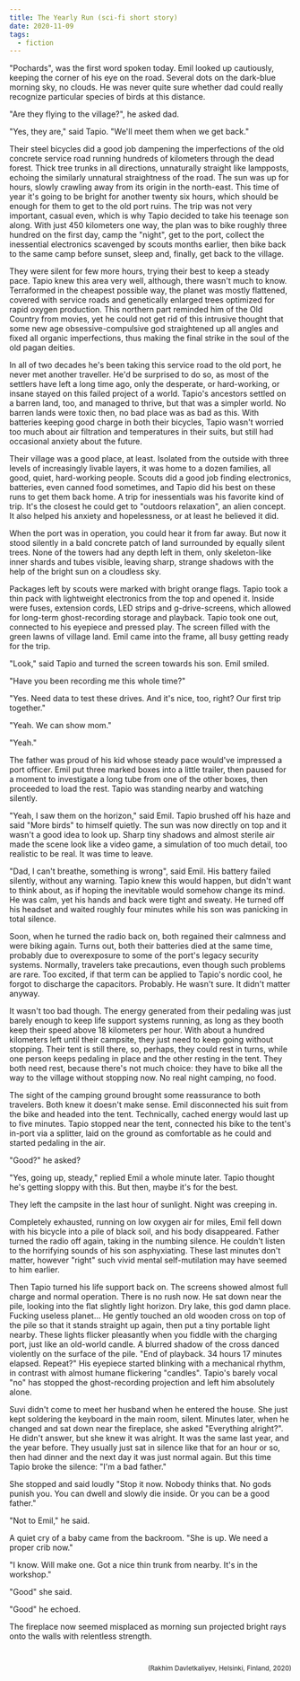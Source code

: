 ```yaml
---
title: The Yearly Run (sci-fi short story)
date: 2020-11-09
tags:
  - fiction
---
```


<style>article p {text-indent: 1.25em;}</style>

"Pochards", was the first word spoken today. Emil looked up cautiously, keeping the corner of his eye on the road. Several dots on the dark-blue morning sky, no clouds. He was never quite sure whether dad could really recognize particular species of birds at this distance.

"Are they flying to the village?", he asked dad.  

"Yes, they are," said Tapio. "We'll meet them when we get back."

Their steel bicycles did a good job dampening the imperfections of the old concrete service road running hundreds of kilometers through the dead forest. Thick tree trunks in all directions, unnaturally straight like lampposts, echoing the similarly unnatural straightness of the road. The sun was up for hours, slowly crawling away from its origin in the north-east. This time of year it's going to be bright for another twenty six hours, which should be enough for them to get to the old port ruins. The trip was not very important, casual even, which is why Tapio decided to take his teenage son along. With just 450 kilometers one way, the plan was to bike roughly three hundred on the first day, camp the "night", get to the port, collect the inessential electronics scavenged by scouts months earlier, then bike back to the same camp before sunset, sleep and, finally, get back to the village.

They were silent for few more hours, trying their best to keep a steady pace. Tapio knew this area very well, although, there wasn't much to know. Terraformed in the cheapest possible way, the planet was mostly flattened, covered with service roads and genetically enlarged trees optimized for rapid oxygen production. This northern part reminded him of the Old Country from movies, yet he could not get rid of this intrusive thought that some new age obsessive-compulsive god straightened up all angles and fixed all organic imperfections, thus making the final strike in the soul of the old pagan deities. 

In all of two decades he's been taking this service road to the old port, he never met another traveller. He'd be surprised to do so, as most of the settlers have left a long time ago, only the desperate, or hard-working, or insane stayed on this failed project of a world. Tapio's ancestors settled on a barren land, too, and managed to thrive, but that was a simpler world. No barren lands were toxic then, no bad place was as bad as this. With batteries keeping good charge in both their bicycles, Tapio wasn't worried too much about air filtration and temperatures in their suits, but still had occasional anxiety about the future. 

Their village was a good place, at least. Isolated from the outside with three levels of increasingly livable layers, it was home to a dozen families, all good, quiet, hard-working people. Scouts did a good job finding electronics, batteries, even canned food sometimes, and Tapio did his best on these runs to get them back home. A trip for inessentials was his favorite kind of trip. It's the closest he could get to "outdoors relaxation", an alien concept. It also helped his anxiety and hopelessness, or at least he believed it did.

When the port was in operation, you could hear it from far away. But now it stood silently in a bald concrete patch of land surrounded by equally silent trees. None of the towers had any depth left in them, only skeleton-like inner shards and tubes visible, leaving sharp, strange shadows with the help of the bright sun on a cloudless sky. 

Packages left by scouts were marked with bright orange flags. Tapio took a thin pack with lightweight electronics from the top and opened it. Inside were fuses, extension cords, LED strips and g-drive-screens, which allowed for long-term ghost-recording storage and playback. Tapio took one out, connected to his eyepiece and pressed play. The screen filled with the green lawns of village land. Emil came into the frame, all busy getting ready for the trip. 

"Look," said Tapio and turned the screen towards his son. Emil smiled.  

"Have you been recording me this whole time?"  

"Yes. Need data to test these drives. And it's nice, too, right? Our first trip together."  

"Yeah. We can show mom."  

"Yeah."

The father was proud of his kid whose steady pace would've impressed a port officer. Emil put three marked boxes into a little trailer, then paused for a moment to investigate a long tube from one of the other boxes, then proceeded to load the rest. Tapio was standing nearby and watching silently.

"Yeah, I saw them on the horizon," said Emil. Tapio brushed off his haze and said "More birds" to himself quietly. The sun was now directly on top and it wasn't a good idea to look up. Sharp tiny shadows and almost sterile air made the scene look like a video game, a simulation of too much detail, too realistic to be real. It was time to leave.

"Dad, I can't breathe, something is wrong", said Emil. His battery failed silently, without any warning. Tapio knew this would happen, but didn't want to think about, as if hoping the inevitable would somehow change its mind. He was calm, yet his hands and back were tight and sweaty. He turned off his headset and waited roughly four minutes while his son was panicking in total silence.

Soon, when he turned the radio back on, both regained their calmness and were biking again. Turns out, both their batteries died at the same time, probably due to overexposure to some of the port's legacy security systems. Normally, travelers take precautions, even though such problems are rare. Too excited, if that term can be applied to Tapio's nordic cool, he forgot to discharge the capacitors. Probably. He wasn't sure. It didn't matter anyway.

It wasn't too bad though. The energy generated from their pedaling was just barely enough to keep life support systems running, as long as they booth keep their speed above 18 kilometers per hour. With about a hundred kilometers left until their campsite, they just need to keep going without stopping. Their tent is still there, so, perhaps, they could rest in turns, while one person keeps pedaling in place and the other resting in the tent. They both need rest, because there's not much choice: they have to bike all the way to the village without stopping now. No real night camping, no food.

The sight of the camping ground brought some reassurance to both travelers. Both knew it doesn't make sense. Emil disconnected his suit from the bike and headed into the tent. Technically, cached energy would last up to five minutes. Tapio stopped near the tent, connected his bike to the tent's in-port via a splitter, laid on the ground as comfortable as he could and started pedaling in the air. 

"Good?" he asked?

"Yes, going up, steady," replied Emil a whole minute later. Tapio thought he's getting sloppy with this. But then, maybe it's for the best. 

They left the campsite in the last hour of sunlight. Night was creeping in.

Completely exhausted, running on low oxygen air for miles, Emil fell down with his bicycle into a pile of black soil, and his body disappeared. Father turned the radio off again, taking in the numbing silence. He couldn't listen to the horrifying sounds of his son asphyxiating. These last minutes don't matter, however "right" such vivid mental self-mutilation may have seemed to him earlier. 

Then Tapio turned his life support back on. The screens showed almost full charge and normal operation. There is no rush now. He sat down near the pile, looking into the flat slightly light horizon. Dry lake, this god damn place. Fucking useless planet... He gently touched an old wooden cross on top of the pile so that it stands straight up again, then put a tiny portable light nearby. These lights flicker pleasantly when you fiddle with the charging port, just like an old-world candle. A blurred shadow of the cross danced violently on the surface of the pile. "End of playback. 34 hours 17 minutes elapsed. Repeat?" His eyepiece started blinking with a mechanical rhythm, in contrast with almost humane flickering "candles". Tapio's barely vocal "no" has stopped the ghost-recording projection and left him absolutely alone. 

Suvi didn't come to meet her husband when he entered the house. She just kept soldering the keyboard in the main room, silent. Minutes later, when he changed and sat down near the fireplace, she asked "Everything alright?". He didn't answer, but she knew it was alright. It was the same last year, and the year before. They usually just sat in silence like that for an hour or so, then had dinner and the next day it was just normal again. But this time Tapio broke the silence: "I'm a bad father."

She stopped and said loudly "Stop it now. Nobody thinks that. No gods punish you. You can dwell and slowly die inside. Or you can be a good father."

"Not to Emil," he said.

A quiet cry of a baby came from the backroom. "She is up. We need a proper crib now."

"I know. Will make one. Got a nice thin trunk from nearby. It's in the workshop."

"Good" she said.

"Good" he echoed.

The fireplace now seemed misplaced as morning sun projected bright rays onto the walls with relentless strength. 


<div style="text-align: right; margin-top:3em;"><small>(Rakhim Davletkaliyev, Helsinki, Finland, 2020)</small></div>
